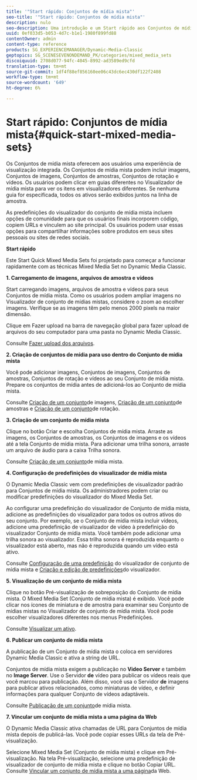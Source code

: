 ```yaml
---
title: '"Start rápido: Conjuntos de mídia mista"'
seo-title: '"Start rápido: Conjuntos de mídia mista"'
description: nulo
seo-description: Uma introdução e um Start rápido aos Conjuntos de mídia mista para ajudá-lo a começar a funcionar rapidamente.
uuid: 0ef033d5-b053-4d7c-b1e1-1980f899fd88
contentOwner: admin
content-type: reference
products: SG_EXPERIENCEMANAGER/Dynamic-Media-Classic
geptopics: SG_SCENESEVENONDEMAND_PK/categories/mixed_media_sets
discoiquuid: 2708d077-94fc-4045-8992-ad3589ed9cfd
translation-type: tm+mt
source-git-commit: 1df4f88ef856160ee06c43dc6ec430df122f2408
workflow-type: tm+mt
source-wordcount: '649'
ht-degree: 6%

---
```



# Start rápido: Conjuntos de mídia mista{#quick-start-mixed-media-sets}

Os Conjuntos de mídia mista oferecem aos usuários uma experiência de visualização integrada. Os Conjuntos de mídia mista podem incluir imagens, Conjuntos de imagens, Conjuntos de amostras, Conjuntos de rotação e vídeos. Os usuários podem clicar em guias diferentes no Visualizador de mídia mista para ver os itens em visualizadores diferentes. Se nenhuma guia for especificada, todos os ativos serão exibidos juntos na linha de amostra.

As predefinições do visualizador do conjunto de mídia mista incluem opções de comunidade para que os usuários finais incorporem código, copiem URLs e vinculem ao site principal. Os usuários podem usar essas opções para compartilhar informações sobre produtos em seus sites pessoais ou sites de redes sociais.

**Start rápido**

Este Start Quick Mixed Media Sets foi projetado para começar a funcionar rapidamente com as técnicas Mixed Media Set no Dynamic Media Classic.

**1. Carregamento de imagens, arquivos de amostra e vídeos**

Start carregando imagens, arquivos de amostra e vídeos para seus Conjuntos de mídia mista. Como os usuários podem ampliar imagens no Visualizador de conjunto de mídias mistas, considere o zoom ao escolher imagens. Verifique se as imagens têm pelo menos 2000 pixels na maior dimensão.

Clique em Fazer upload na barra de navegação global para fazer upload de arquivos do seu computador para uma pasta no Dynamic Media Classic.

Consulte [Fazer upload dos arquivos](uploading-files.md#uploading-your-files).

**2. Criação de conjuntos de mídia para uso dentro do Conjunto de mídia mista**

Você pode adicionar imagens, Conjuntos de imagens, Conjuntos de amostras, Conjuntos de rotação e vídeos ao seu Conjunto de mídia mista. Prepare os conjuntos de mídia antes de adicioná-los ao Conjunto de mídia mista.

Consulte [Criação de um conjunto](creating-image-set.md#creating-an-image-set)de imagens, [Criação de um conjunto](creating-swatch-set.md#creating-a-swatch-set)de amostras e [Criação de um conjunto](creating-spin-set.md#creating-a-spin-set)de rotação.

**3. Criação de um conjunto de mídia mista**

Clique no botão Criar e escolha Conjuntos de mídia mista. Arraste as imagens, os Conjuntos de amostras, os Conjuntos de imagens e os vídeos até a tela Conjunto de mídia mista. Para adicionar uma trilha sonora, arraste um arquivo de áudio para a caixa Trilha sonora.

Consulte [Criação de um conjunto](creating-mixed-media-set.md#creating-a-mixed-media-set)de mídia mista.

**4. Configuração de predefinições do visualizador de mídia mista**

O Dynamic Media Classic vem com predefinições de visualizador padrão para Conjuntos de mídia mista. Os administradores podem criar ou modificar predefinições do visualizador do Mixed Media Set.

Ao configurar uma predefinição do visualizador de Conjunto de mídia mista, adicione as predefinições do visualizador para todos os outros ativos do seu conjunto. Por exemplo, se o Conjunto de mídia mista incluir vídeos, adicione uma predefinição de visualizador de vídeo à predefinição do visualizador Conjunto de mídia mista. Você também pode adicionar uma trilha sonora ao visualizador. Essa trilha sonora é reproduzida enquanto o visualizador está aberto, mas não é reproduzida quando um vídeo está ativo.

Consulte [Configuração de uma predefinição](setting-mixed-media-set-viewer.md#setting-up-a-mixed-media-set-viewer-preset) do visualizador de conjunto de mídia mista e [Criação e edição de predefinições](application-setup.md#adding-and-editing-viewer-presets)do visualizador.

**5. Visualização de um conjunto de mídia mista**

Clique no botão Pré-visualização de sobreposição do Conjunto de mídia mista. O Mixed Media Set (Conjunto de mídia mista) é exibido. Você pode clicar nos ícones de miniatura e de amostra para examinar seu Conjunto de mídias mistas no Visualizador de conjunto de mídia mista. Você pode escolher visualizadores diferentes nos menus Predefinições.

Consulte [Visualizar um ativo](previewing-asset.md#previewing-an-asset).

**6. Publicar um conjunto de mídia mista**

A publicação de um Conjunto de mídia mista o coloca em servidores Dynamic Media Classic e ativa a string de URL.

Conjuntos de mídia mista exigem a publicação no **Video Server** e também no **Image Server**. Use o Servidor **de** vídeo para publicar os vídeos reais que você marcou para publicação. Além disso, você usa o Servidor **de** imagens para publicar ativos relacionados, como miniaturas de vídeo, e definir informações para qualquer Conjunto de vídeos adaptáveis.

Consulte [Publicação de um conjunto](publishing-mixed-media-set.md#publishing-a-mixed-media-set)de mídia mista.

**7. Vincular um conjunto de mídia mista a uma página da Web**

O Dynamic Media Classic ativa chamadas de URL para Conjuntos de mídia mista depois de publicá-las. Você pode copiar esses URLs da tela de Pré-visualização.

Selecione Mixed Media Set (Conjunto de mídia mista) e clique em Pré-visualização. Na tela Pré-visualização, selecione uma predefinição de visualizador de conjunto de mídia mista e clique no botão Copiar URL. Consulte [Vincular um conjunto de mídia mista a uma página](linking-mixed-media-set-web.md#linking-a-mixed-media-set-to-a-web-page)da Web.
